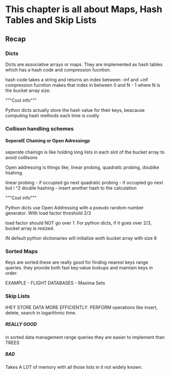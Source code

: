 # This chapter is all about Maps, Hash Tables and Skip Lists

## Recap

### Dicts

Dicts are associative arrays or maps.
They are implemented as hash tables which has a hash code and compression fucntion. 
 
hash code takes a string and returns an index between -inf and +inf
compression fucntion makes that index in between 0 and N - 1 
where N is the bucket array size.

"""Cool info"""

Python dicts actually store the hash value for their keys, beacause computing hash methods each time is costly

### Collison handling schemes

#### SeperatE Chaining or Open Adressingp

seperate chainign is like holding long lists in each slot of the bucket array to avoid coillisons

Open addressing is things like, linear probing, quadratic probing, doublke hsahing.

linear probing - if occupied go next
quadratic probing - if occupied go next but i ^2
double hashing - insert another hash to the calculation

"""Cool info"""

Python dicts use Open Addressing with a pseudo random number generator. With load factor threshold 2/3

load factor should NOT go over 1. For python dicts, if it goes over 2/3, bucket array is resized.

 IN default python dictionaries will initialize woth bucket array with size 8

### Sorted Maps

Keys are sorted.these are really good for finding nearest keys range queries.
they provide both fast key:value lookups and maintain keys in order.

EXAMPLE - FLIGHT DATABASES - Maxima Sets

### Skip Lists

tHEY STORE DATA MORE EFFICIENTLY.  PERFORM operations like insert, delete, search in logarithmic time.

##### REALLY GOOD
in sorted data management
range queries
they are easier to implement than TREES

##### BAD
Takes A LOT of memory with all those lists in it
not widely known.
